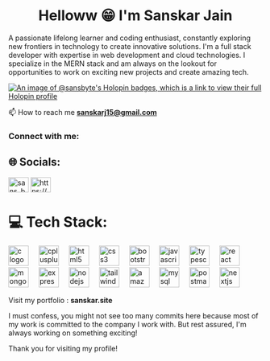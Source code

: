 <h1 align="center">Helloww 😁 I'm Sanskar Jain</h1>
<p align="left">A passionate lifelong learner and coding enthusiast, constantly exploring new frontiers in technology to create innovative solutions. I'm a full stack developer with expertise in web development and cloud technologies. I specialize in the MERN stack and am always on the lookout for opportunities to work on exciting new projects and create amazing tech.</p>

[![An image of @sansbyte's Holopin badges, which is a link to view their full Holopin profile](https://holopin.me/sansbyte)](https://holopin.io/@sansbyte)

📫 How to reach me **sanskarj15@gmail.com**

<h3 align="left">Connect with me:</h3>



## 🌐 Socials:
<a href="https://twitter.com/sans_byte" target="blank"><img align="center" src="https://raw.githubusercontent.com/rahuldkjain/github-profile-readme-generator/master/src/images/icons/Social/twitter.svg" alt="sans_byte" height="30" width="40" /></a>
<a href="https://linkedin.com/in/https://www.linkedin.com/in/sanskar-jain-419a661a5/" target="blank"><img align="center" src="https://raw.githubusercontent.com/rahuldkjain/github-profile-readme-generator/master/src/images/icons/Social/linked-in-alt.svg" alt="https://www.linkedin.com/in/sanskar-jain-419a661a5/" height="30" width="40" /></a>
</p>

# 💻 Tech Stack:
<p align="left">
<img src="https://cdn.jsdelivr.net/gh/devicons/devicon/icons/c/c-original.svg" height="40" alt="c logo"  />
<img width="12" />
<img src="https://cdn.jsdelivr.net/gh/devicons/devicon/icons/cplusplus/cplusplus-original.svg" height="40" alt="cplusplus logo"  />
<img width="12" />
<img src="https://cdn.jsdelivr.net/gh/devicons/devicon/icons/html5/html5-original.svg" height="40" alt="html5 logo"  />
<img width="12" />
<img src="https://cdn.jsdelivr.net/gh/devicons/devicon/icons/css3/css3-original.svg" height="40" alt="css3 logo"  />
<img width="12" />
<img src="https://cdn.jsdelivr.net/gh/devicons/devicon/icons/bootstrap/bootstrap-original.svg" height="40" alt="bootstrap logo"  />
<img width="12" />
<img src="https://cdn.jsdelivr.net/gh/devicons/devicon/icons/javascript/javascript-original.svg" height="40" alt="javascript logo"  />
<img width="12" />
<img src="https://cdn.jsdelivr.net/gh/devicons/devicon/icons/typescript/typescript-original.svg" height="40" alt="typescript logo"  />
<img width="12" />
<img src="https://cdn.simpleicons.org/react/61DAFB" height="40" alt="react logo"  />
<img width="12" />
<img src="https://cdn.jsdelivr.net/gh/devicons/devicon/icons/mongodb/mongodb-original.svg" height="40" alt="mongodb logo"  />
<img width="12" />
<img src="https://skillicons.dev/icons?i=express" height="40" alt="express logo"  />
<img width="12" />
<img src="https://cdn.jsdelivr.net/gh/devicons/devicon/icons/nodejs/nodejs-original.svg" height="40" alt="nodejs logo"  />
<img width="12" />
<img src="https://cdn.simpleicons.org/tailwindcss/06B6D4" height="40" alt="tailwindcss logo"  />
<img width="12" />
<img src="https://skillicons.dev/icons?i=aws" height="40" alt="amazonwebservices logo"  />
<img width="12" />
<img src="https://cdn.simpleicons.org/mysql/4479A1" height="40" alt="mysql logo"  />
<img width="12" />
<img src="https://cdn.simpleicons.org/postman/FF6C37" height="40" alt="postman logo"  />
<img width="12" />
<img src="https://skillicons.dev/icons?i=nextjs" height="40" alt="nextjs logo"  />
</p>


Visit my portfolio : **sanskar.site**
<!-- Proudly created with GPRM ( https://gprm.itsvg.in ) -->


I must confess, you might not see too many commits here because most of my work is committed to the company I work with. But rest assured, I'm always working on something exciting!

Thank you for visiting my profile!
